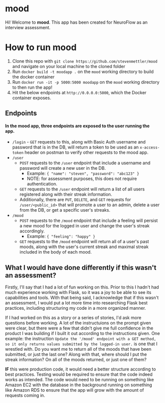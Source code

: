 # mood

Hi! Welcome to **mood**. This app has been created for NeuroFlow as an interview assessment.


# How to run mood

1. Clone this repo with `git clone https://github.com/stevenmettler/mood` and navigate on your local machine to the cloned folder
2. Run `docker build -t moodapp .` on the `mood` working directory to build the docker container
3. Run `docker run -it -p 5000:5000 moodapp` on the `mood` working directory to then run the app!
4. Hit the below endpoints at `http://0.0.0.0:5000`, which the Docker container exposes.

## Endpoints
#### In the mood app, three endpoints are exposed to the user running the app.
- `/login`
		- `GET` requests to this, along with Basic Auth username and password that is in the DB, will return a token to be used as an `x-access-token` header on postman to verify other requests to the mood app.
- `/user`
	- `POST` requests to the `/user` endpoint that include a username and password will create a new user in the DB.
		- Example: `{ "name": "steven", "password": "abc123" }`
		- NOTE: for assessment purposes, this does not require authentication.
	- `GET` requests to the `/user` endpoint will return a list of all users registered along with their streak information.
	- Additionally, there are `PUT`, `DELETE`, and `GET` requests for `/user/<public_id>` that will promote a user to an admin, delete a user from the DB, or get a specific user's streaks.
-  `/mood`
	- `POST` requests to the `/mood` endpoint that include a feeling will persist a new mood for the logged in user and change the user's streak accordingly.
		- Example: `{ "feeling": "happy" }`
	- `GET` requests to the `/mood` endpoint will return all of a user's past moods, along with the user's current streak and maximal streak included in the body of each mood.
	



## What I would have done differently if this wasn't an assessment?

Firstly, I'll say that I had a lot of fun working on this. Prior to this I hadn't had much experience working with Flask, so it was a joy to be able to see its capabilities and tools. With that being said, I acknowledge that if this wasn't an assessment, I would put a lot more time into researching Flask best practices, including structuring my code in a more organized manner.

If I had worked on this as a story or a series of stories, I'd ask more questions before working. A lot of the instructuions on the prompt given were clear, but there were a few that didn't give me full confidence in the product I was building if I built it out according to the instructions given. One example: the instruction `Update the '/mood' endpoint with a GET method, so it only returns values submitted by the logged-in user.` is one that I wrestled with. Do you want me to return all of the moods that have been submitted, or just the last one? Along with that, where should I put the streak information? On all of the moods returned, or just one of them?

**IF** this were production code, it would need a better structure according to best practices. Testing would be required to ensure that the code indeed works as intended. The code would need to be running on something like Amazon EC2 with the database in the background running on something like Amazon RDS to ensure that the app will grow with the amount of requests coming in.